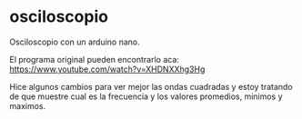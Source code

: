 # osciloscopio

Osciloscopio con un arduino nano.

El programa original pueden encontrarlo aca: https://www.youtube.com/watch?v=XHDNXXhg3Hg

Hice algunos cambios para ver mejor las ondas cuadradas y estoy tratando de que muestre cual es la frecuencia y los valores promedios, minimos y maximos.

